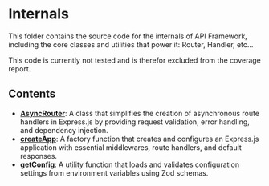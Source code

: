 # Internals

This folder contains the source code for the internals of API Framework, including the core classes and utilities that power it: Router, Handler, etc...

This code is currently not tested and is therefor excluded from the coverage report.

## Contents

- **[AsyncRouter](./async-router.md)**: A class that simplifies the creation of asynchronous route handlers in Express.js by providing request validation, error handling, and dependency injection.
- **[createApp](./create-app.md)**: A factory function that creates and configures an Express.js application with essential middlewares, route handlers, and default responses.
- **[getConfig](./get-config.md)**: A utility function that loads and validates configuration settings from environment variables using Zod schemas.


